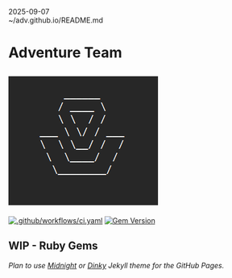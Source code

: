 2025-09-07    
~/adv.github.io/README.md    
# Adventure Team 
![ADV Thumbnail](adv-ascii-art.png)
-----------------------------------
[![.github/workflows/ci.yaml](https://github.com/adv-superuser/adv.github.io/actions/workflows/ci.yaml/badge.svg)](https://github.com/adv-superuser/adv.github.io/actions/workflows/ci.yaml) [![Gem Version](https://badge.fury.io/rb/jekyll-theme-dinky.svg)](https://badge.fury.io/rb/jekyll-theme-dinky)    



WIP - Ruby Gems
---------------

*Plan to use [Midnight](http://pages-themes.github.io/midnight) or [Dinky](http://pages-themes.github.io/dinky) Jekyll theme for the GitHub Pages.*
